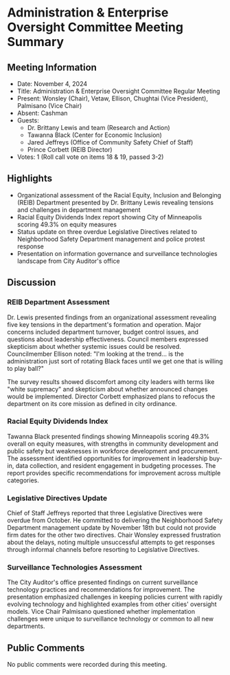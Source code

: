 # Administration & Enterprise Oversight Committee Meeting Summary

## Meeting Information
- Date: November 4, 2024
- Title: Administration & Enterprise Oversight Committee Regular Meeting
- Present: Wonsley (Chair), Vetaw, Ellison, Chughtai (Vice President), Palmisano (Vice Chair)
- Absent: Cashman
- Guests: 
  - Dr. Brittany Lewis and team (Research and Action)
  - Tawanna Black (Center for Economic Inclusion)
  - Jared Jeffreys (Office of Community Safety Chief of Staff)
  - Prince Corbett (REIB Director)
- Votes: 1 (Roll call vote on items 18 & 19, passed 3-2)

## Highlights
- Organizational assessment of the Racial Equity, Inclusion and Belonging (REIB) Department presented by Dr. Brittany Lewis revealing tensions and challenges in department management
- Racial Equity Dividends Index report showing City of Minneapolis scoring 49.3% on equity measures
- Status update on three overdue Legislative Directives related to Neighborhood Safety Department management and police protest response
- Presentation on information governance and surveillance technologies landscape from City Auditor's office

## Discussion

### REIB Department Assessment
Dr. Lewis presented findings from an organizational assessment revealing five key tensions in the department's formation and operation. Major concerns included department turnover, budget control issues, and questions about leadership effectiveness. Council members expressed skepticism about whether systemic issues could be resolved. Councilmember Ellison noted: "I'm looking at the trend... is the administration just sort of rotating Black faces until we get one that is willing to play ball?"

The survey results showed discomfort among city leaders with terms like "white supremacy" and skepticism about whether announced changes would be implemented. Director Corbett emphasized plans to refocus the department on its core mission as defined in city ordinance.

### Racial Equity Dividends Index
Tawanna Black presented findings showing Minneapolis scoring 49.3% overall on equity measures, with strengths in community development and public safety but weaknesses in workforce development and procurement. The assessment identified opportunities for improvement in leadership buy-in, data collection, and resident engagement in budgeting processes. The report provides specific recommendations for improvement across multiple categories.

### Legislative Directives Update
Chief of Staff Jeffreys reported that three Legislative Directives were overdue from October. He committed to delivering the Neighborhood Safety Department management update by November 18th but could not provide firm dates for the other two directives. Chair Wonsley expressed frustration about the delays, noting multiple unsuccessful attempts to get responses through informal channels before resorting to Legislative Directives.

### Surveillance Technologies Assessment
The City Auditor's office presented findings on current surveillance technology practices and recommendations for improvement. The presentation emphasized challenges in keeping policies current with rapidly evolving technology and highlighted examples from other cities' oversight models. Vice Chair Palmisano questioned whether implementation challenges were unique to surveillance technology or common to all new departments.

## Public Comments
No public comments were recorded during this meeting.
